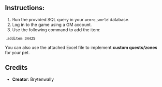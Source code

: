 ## Instructions:
1. Run the provided SQL query in your `acore_world` database.
2. Log in to the game using a GM account.
3. Use the following command to add the item:

```
.additem 34425
```

You can also use the attached Excel file to implement **custom quests/zones** for your pet.



## Credits
- **Creator**: Brytenwally